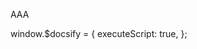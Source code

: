 AAA

window.$docsify = {
  executeScript: true,
};

<script src="https://gist.github.com/Ayanmullick/c20cf085522f8a0be67e182d06900759.js"></script>
